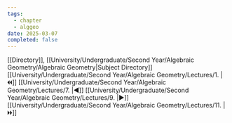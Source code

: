 ```yaml
---
tags:
  - chapter
  - alggeo
date: 2025-03-07
completed: false
---
```

[[Directory]], [[University/Undergraduate/Second Year/Algebraic Geometry/Algebraic Geometry|Subject Directory]]
[[University/Undergraduate/Second Year/Algebraic Geometry/Lectures/1. |🞀🞀]] [[University/Undergraduate/Second Year/Algebraic Geometry/Lectures/7. |◀]] [[University/Undergraduate/Second Year/Algebraic Geometry/Lectures/9. |▶]] [[University/Undergraduate/Second Year/Algebraic Geometry/Lectures/11. |🞂🞂]]
# 
## 
### 
